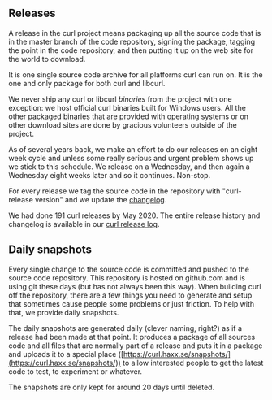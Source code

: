 ## Releases

A release in the curl project means packaging up all the source code that is
in the master branch of the code repository, signing the package, tagging the
point in the code repository, and then putting it up on the web site for the
world to download.

It is one single source code archive for all platforms curl can run on. It is
the one and only package for both curl and libcurl.

We never ship any curl or libcurl _binaries_ from the project with one
exception: we host official curl binaries built for Windows users. All the
other packaged binaries that are provided with operating systems or on other
download sites are done by gracious volunteers outside of the project.

As of several years back, we make an effort to do our releases on an eight
week cycle and unless some really serious and urgent problem shows up we stick
to this schedule. We release on a Wednesday, and then again a Wednesday eight
weeks later and so it continues. Non-stop.

For every release we tag the source code in the repository with "curl-release
version" and we update the [changelog](https://curl.haxx.se/changes.html).

We had done 191 curl releases by May 2020. The entire release history and
changelog is available in our [curl release
log](https://curl.haxx.se/docs/releases.html).

## Daily snapshots

Every single change to the source code is committed and pushed to the source
code repository. This repository is hosted on github.com and is using git
these days (but has not always been this way). When building curl off the
repository, there are a few things you need to generate and setup that
sometimes cause people some problems or just friction. To help with that, we
provide daily snapshots.

The daily snapshots are generated daily (clever naming, right?) as if a
release had been made at that point. It produces a package of all sources code
and all files that are normally part of a release and puts it in a package and
uploads it to a special place
([https://curl.haxx.se/snapshots/](https://curl.haxx.se/snapshots/)) to allow
interested people to get the latest code to test, to experiment or
whatever.

The snapshots are only kept for around 20 days until deleted.

